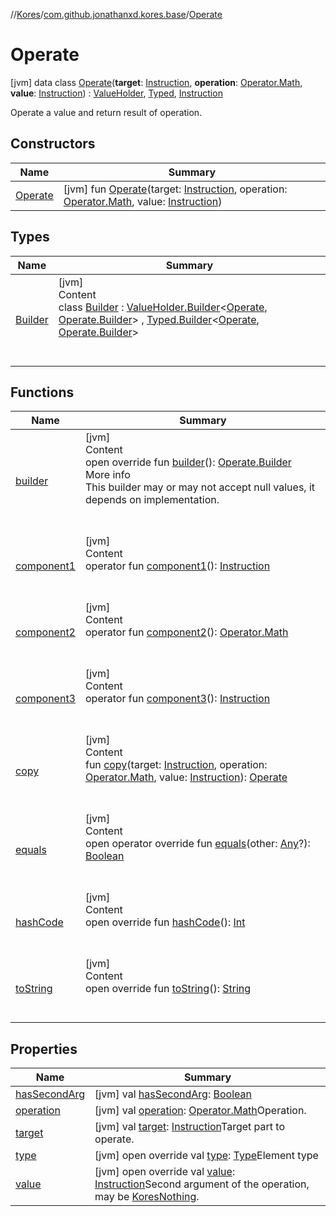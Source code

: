 //[Kores](../../index.md)/[com.github.jonathanxd.kores.base](../index.md)/[Operate](index.md)



# Operate  
 [jvm] data class [Operate](index.md)(**target**: [Instruction](../../com.github.jonathanxd.kores/-instruction/index.md), **operation**: [Operator.Math](../../com.github.jonathanxd.kores.operator/-operator/-math/index.md), **value**: [Instruction](../../com.github.jonathanxd.kores/-instruction/index.md)) : [ValueHolder](../-value-holder/index.md), [Typed](../-typed/index.md), [Instruction](../../com.github.jonathanxd.kores/-instruction/index.md)

Operate a value and return result of operation.

   


## Constructors  
  
|  Name|  Summary| 
|---|---|
| <a name="com.github.jonathanxd.kores.base/Operate/Operate/#com.github.jonathanxd.kores.Instruction#com.github.jonathanxd.kores.operator.Operator.Math#com.github.jonathanxd.kores.Instruction/PointingToDeclaration/"></a>[Operate](-operate.md)| <a name="com.github.jonathanxd.kores.base/Operate/Operate/#com.github.jonathanxd.kores.Instruction#com.github.jonathanxd.kores.operator.Operator.Math#com.github.jonathanxd.kores.Instruction/PointingToDeclaration/"></a> [jvm] fun [Operate](-operate.md)(target: [Instruction](../../com.github.jonathanxd.kores/-instruction/index.md), operation: [Operator.Math](../../com.github.jonathanxd.kores.operator/-operator/-math/index.md), value: [Instruction](../../com.github.jonathanxd.kores/-instruction/index.md))   <br>


## Types  
  
|  Name|  Summary| 
|---|---|
| <a name="com.github.jonathanxd.kores.base/Operate.Builder///PointingToDeclaration/"></a>[Builder](-builder/index.md)| <a name="com.github.jonathanxd.kores.base/Operate.Builder///PointingToDeclaration/"></a>[jvm]  <br>Content  <br>class [Builder](-builder/index.md) : [ValueHolder.Builder](../-value-holder/-builder/index.md)<[Operate](index.md), [Operate.Builder](-builder/index.md)> , [Typed.Builder](../-typed/-builder/index.md)<[Operate](index.md), [Operate.Builder](-builder/index.md)>   <br><br><br>


## Functions  
  
|  Name|  Summary| 
|---|---|
| <a name="com.github.jonathanxd.kores.base/Operate/builder/#/PointingToDeclaration/"></a>[builder](builder.md)| <a name="com.github.jonathanxd.kores.base/Operate/builder/#/PointingToDeclaration/"></a>[jvm]  <br>Content  <br>open override fun [builder](builder.md)(): [Operate.Builder](-builder/index.md)  <br>More info  <br>This builder may or may not accept null values, it depends on implementation.  <br><br><br>
| <a name="com.github.jonathanxd.kores.base/Operate/component1/#/PointingToDeclaration/"></a>[component1](component1.md)| <a name="com.github.jonathanxd.kores.base/Operate/component1/#/PointingToDeclaration/"></a>[jvm]  <br>Content  <br>operator fun [component1](component1.md)(): [Instruction](../../com.github.jonathanxd.kores/-instruction/index.md)  <br><br><br>
| <a name="com.github.jonathanxd.kores.base/Operate/component2/#/PointingToDeclaration/"></a>[component2](component2.md)| <a name="com.github.jonathanxd.kores.base/Operate/component2/#/PointingToDeclaration/"></a>[jvm]  <br>Content  <br>operator fun [component2](component2.md)(): [Operator.Math](../../com.github.jonathanxd.kores.operator/-operator/-math/index.md)  <br><br><br>
| <a name="com.github.jonathanxd.kores.base/Operate/component3/#/PointingToDeclaration/"></a>[component3](component3.md)| <a name="com.github.jonathanxd.kores.base/Operate/component3/#/PointingToDeclaration/"></a>[jvm]  <br>Content  <br>operator fun [component3](component3.md)(): [Instruction](../../com.github.jonathanxd.kores/-instruction/index.md)  <br><br><br>
| <a name="com.github.jonathanxd.kores.base/Operate/copy/#com.github.jonathanxd.kores.Instruction#com.github.jonathanxd.kores.operator.Operator.Math#com.github.jonathanxd.kores.Instruction/PointingToDeclaration/"></a>[copy](copy.md)| <a name="com.github.jonathanxd.kores.base/Operate/copy/#com.github.jonathanxd.kores.Instruction#com.github.jonathanxd.kores.operator.Operator.Math#com.github.jonathanxd.kores.Instruction/PointingToDeclaration/"></a>[jvm]  <br>Content  <br>fun [copy](copy.md)(target: [Instruction](../../com.github.jonathanxd.kores/-instruction/index.md), operation: [Operator.Math](../../com.github.jonathanxd.kores.operator/-operator/-math/index.md), value: [Instruction](../../com.github.jonathanxd.kores/-instruction/index.md)): [Operate](index.md)  <br><br><br>
| <a name="kotlin/Any/equals/#kotlin.Any?/PointingToDeclaration/"></a>[equals](../../com.github.jonathanxd.kores.util/-simple-resolver/index.md#%5Bkotlin%2FAny%2Fequals%2F%23kotlin.Any%3F%2FPointingToDeclaration%2F%5D%2FFunctions%2F-427383591)| <a name="kotlin/Any/equals/#kotlin.Any?/PointingToDeclaration/"></a>[jvm]  <br>Content  <br>open operator override fun [equals](../../com.github.jonathanxd.kores.util/-simple-resolver/index.md#%5Bkotlin%2FAny%2Fequals%2F%23kotlin.Any%3F%2FPointingToDeclaration%2F%5D%2FFunctions%2F-427383591)(other: [Any](https://kotlinlang.org/api/latest/jvm/stdlib/kotlin/-any/index.html)?): [Boolean](https://kotlinlang.org/api/latest/jvm/stdlib/kotlin/-boolean/index.html)  <br><br><br>
| <a name="kotlin/Any/hashCode/#/PointingToDeclaration/"></a>[hashCode](../../com.github.jonathanxd.kores.util/-simple-resolver/index.md#%5Bkotlin%2FAny%2FhashCode%2F%23%2FPointingToDeclaration%2F%5D%2FFunctions%2F-427383591)| <a name="kotlin/Any/hashCode/#/PointingToDeclaration/"></a>[jvm]  <br>Content  <br>open override fun [hashCode](../../com.github.jonathanxd.kores.util/-simple-resolver/index.md#%5Bkotlin%2FAny%2FhashCode%2F%23%2FPointingToDeclaration%2F%5D%2FFunctions%2F-427383591)(): [Int](https://kotlinlang.org/api/latest/jvm/stdlib/kotlin/-int/index.html)  <br><br><br>
| <a name="kotlin/Any/toString/#/PointingToDeclaration/"></a>[toString](../../com.github.jonathanxd.kores.util/-simple-resolver/index.md#%5Bkotlin%2FAny%2FtoString%2F%23%2FPointingToDeclaration%2F%5D%2FFunctions%2F-427383591)| <a name="kotlin/Any/toString/#/PointingToDeclaration/"></a>[jvm]  <br>Content  <br>open override fun [toString](../../com.github.jonathanxd.kores.util/-simple-resolver/index.md#%5Bkotlin%2FAny%2FtoString%2F%23%2FPointingToDeclaration%2F%5D%2FFunctions%2F-427383591)(): [String](https://kotlinlang.org/api/latest/jvm/stdlib/kotlin/-string/index.html)  <br><br><br>


## Properties  
  
|  Name|  Summary| 
|---|---|
| <a name="com.github.jonathanxd.kores.base/Operate/hasSecondArg/#/PointingToDeclaration/"></a>[hasSecondArg](has-second-arg.md)| <a name="com.github.jonathanxd.kores.base/Operate/hasSecondArg/#/PointingToDeclaration/"></a> [jvm] val [hasSecondArg](has-second-arg.md): [Boolean](https://kotlinlang.org/api/latest/jvm/stdlib/kotlin/-boolean/index.html)   <br>
| <a name="com.github.jonathanxd.kores.base/Operate/operation/#/PointingToDeclaration/"></a>[operation](operation.md)| <a name="com.github.jonathanxd.kores.base/Operate/operation/#/PointingToDeclaration/"></a> [jvm] val [operation](operation.md): [Operator.Math](../../com.github.jonathanxd.kores.operator/-operator/-math/index.md)Operation.   <br>
| <a name="com.github.jonathanxd.kores.base/Operate/target/#/PointingToDeclaration/"></a>[target](target.md)| <a name="com.github.jonathanxd.kores.base/Operate/target/#/PointingToDeclaration/"></a> [jvm] val [target](target.md): [Instruction](../../com.github.jonathanxd.kores/-instruction/index.md)Target part to operate.   <br>
| <a name="com.github.jonathanxd.kores.base/Operate/type/#/PointingToDeclaration/"></a>[type](type.md)| <a name="com.github.jonathanxd.kores.base/Operate/type/#/PointingToDeclaration/"></a> [jvm] open override val [type](type.md): [Type](https://docs.oracle.com/javase/8/docs/api/java/lang/reflect/Type.html)Element type   <br>
| <a name="com.github.jonathanxd.kores.base/Operate/value/#/PointingToDeclaration/"></a>[value](value.md)| <a name="com.github.jonathanxd.kores.base/Operate/value/#/PointingToDeclaration/"></a> [jvm] open override val [value](value.md): [Instruction](../../com.github.jonathanxd.kores/-instruction/index.md)Second argument of the operation, may be [KoresNothing](../../com.github.jonathanxd.kores.common/index.md#%5Bcom.github.jonathanxd.kores.common%2FKoresNothing%2F%2F%2FPointingToDeclaration%2F%5D%2FClasslikes%2F-427383591).   <br>

